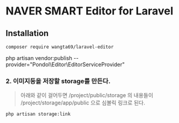 # NAVER SMART Editor for Laravel




## Installation
```
composer require wangta69/laravel-editor
```
php artisan vendor:publish --provider="Pondol\Editor\EditorServiceProvider"

### 2. 이미지등을 저장할 storage를 만든다.
> 아래와 같이 걸어두면 /project/public/storage 의 내용들이  /project/storage/app/public 으로 심볼릭 링크로 된다.
```
php artisan storage:link
```